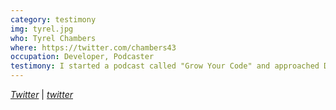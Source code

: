 ```yaml
---
category: testimony
img: tyrel.jpg
who: Tyrel Chambers
where: https://twitter.com/chambers43
occupation: Developer, Podcaster
testimony: I started a podcast called "Grow Your Code" and approached Darian about making me some branding. Working with Darian has been and continues to be an absolute delight. He is courteous, professional, respectful, and he responds very quickly to messages, questions, and design revisions. Darian has the professionalism you need to help develop an amazing brand. His thorough process will make sure you get the best branding possible.
---
```

<a href="https://twitter.com/growyourcode"><i class="fa fa-twitter"><span class="hidden">Twitter</span></i></a> &#124; <a href="http://keyspark.io"><i class="fa fa-globe"><span class="hidden">twitter</span></i></a>
